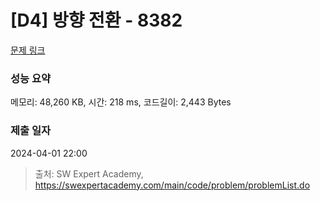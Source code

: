 # [D4] 방향 전환 - 8382 

[문제 링크](https://swexpertacademy.com/main/code/problem/problemDetail.do?contestProbId=AWyNQrCahHcDFAVP) 

### 성능 요약

메모리: 48,260 KB, 시간: 218 ms, 코드길이: 2,443 Bytes

### 제출 일자

2024-04-01 22:00



> 출처: SW Expert Academy, https://swexpertacademy.com/main/code/problem/problemList.do